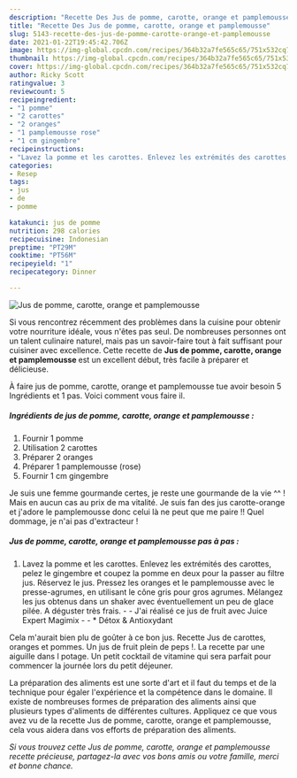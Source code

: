 ```yaml
---
description: "Recette Des Jus de pomme, carotte, orange et pamplemousse"
title: "Recette Des Jus de pomme, carotte, orange et pamplemousse"
slug: 5143-recette-des-jus-de-pomme-carotte-orange-et-pamplemousse
date: 2021-01-22T19:45:42.706Z
image: https://img-global.cpcdn.com/recipes/364b32a7fe565c65/751x532cq70/jus-de-pomme-carotte-orange-et-pamplemousse-photo-principale-de-la-recette.jpg
thumbnail: https://img-global.cpcdn.com/recipes/364b32a7fe565c65/751x532cq70/jus-de-pomme-carotte-orange-et-pamplemousse-photo-principale-de-la-recette.jpg
cover: https://img-global.cpcdn.com/recipes/364b32a7fe565c65/751x532cq70/jus-de-pomme-carotte-orange-et-pamplemousse-photo-principale-de-la-recette.jpg
author: Ricky Scott
ratingvalue: 3
reviewcount: 5
recipeingredient:
- "1 pomme"
- "2 carottes"
- "2 oranges"
- "1 pamplemousse rose"
- "1 cm gingembre"
recipeinstructions:
- "Lavez la pomme et les carottes. Enlevez les extrémités des carottes, pelez le gingembre et coupez la pomme en deux pour la passer au filtre jus. Réservez le jus. Pressez les oranges et le pamplemousse avec le presse-agrumes, en utilisant le cône gris pour gros agrumes. Mélangez les jus obtenus dans un shaker avec éventuellement un peu de glace pilée. A déguster très frais.  J&#39;ai réalisé ce jus de fruit avec Juice Expert Magimix  * Détox &amp; Antioxydant"
categories:
- Resep
tags:
- jus
- de
- pomme

katakunci: jus de pomme 
nutrition: 298 calories
recipecuisine: Indonesian
preptime: "PT29M"
cooktime: "PT56M"
recipeyield: "1"
recipecategory: Dinner

---
```



![Jus de pomme, carotte, orange et pamplemousse](https://img-global.cpcdn.com/recipes/364b32a7fe565c65/751x532cq70/jus-de-pomme-carotte-orange-et-pamplemousse-photo-principale-de-la-recette.jpg)

Si vous rencontrez récemment des problèmes dans la cuisine pour obtenir votre nourriture idéale, vous n'êtes pas seul. De nombreuses personnes ont un talent culinaire naturel, mais pas un savoir-faire tout à fait suffisant pour cuisiner avec excellence. Cette recette de <strong> Jus de pomme, carotte, orange et pamplemousse </strong> est un excellent début, très facile à préparer et délicieuse.

<!--inarticleads1-->

À faire jus de pomme, carotte, orange et pamplemousse tue avoir besoin 5 Ingrédients et 1 pas. Voici comment vous faire il.

##### Ingrédients de jus de pomme, carotte, orange et pamplemousse :

1. Fournir 1 pomme
1. Utilisation 2 carottes
1. Préparer 2 oranges
1. Préparer 1 pamplemousse (rose)
1. Fournir 1 cm gingembre


Je suis une femme gourmande certes, je reste une gourmande de la vie ^^ ! Mais en aucun cas au prix de ma vitalité. Je suis fan des jus carotte-orange et j&#39;adore le pamplemousse donc celui là ne peut que me paire !! Quel dommage, je n&#39;ai pas d&#39;extracteur ! 

<!--inarticleads2-->

##### Jus de pomme, carotte, orange et pamplemousse pas à pas :

1. Lavez la pomme et les carottes. Enlevez les extrémités des carottes, pelez le gingembre et coupez la pomme en deux pour la passer au filtre jus. Réservez le jus. Pressez les oranges et le pamplemousse avec le presse-agrumes, en utilisant le cône gris pour gros agrumes. Mélangez les jus obtenus dans un shaker avec éventuellement un peu de glace pilée. A déguster très frais. -  - J&#39;ai réalisé ce jus de fruit avec Juice Expert Magimix -  - * Détox &amp; Antioxydant


Cela m&#39;aurait bien plu de goûter à ce bon jus. Recette Jus de carottes, oranges et pommes. Un jus de fruit plein de peps !. La recette par une aiguille dans l potage. Un petit cocktail de vitamine qui sera parfait pour commencer la journée lors du petit déjeuner. 

<!--inarticleads1-->

<p>
La préparation des aliments est une sorte d'art et il faut du temps et de la technique pour égaler l'expérience et la compétence dans le domaine. Il existe de nombreuses formes de préparation des aliments ainsi que plusieurs types d'aliments de différentes cultures. Appliquez ce que vous avez vu de la recette Jus de pomme, carotte, orange et pamplemousse, cela vous aidera dans vos efforts de préparation des aliments.
</p>

<p>
<i>Si vous trouvez cette Jus de pomme, carotte, orange et pamplemousse recette précieuse, partagez-la avec vos bons amis ou votre famille, merci et bonne chance.</i>
</p>
